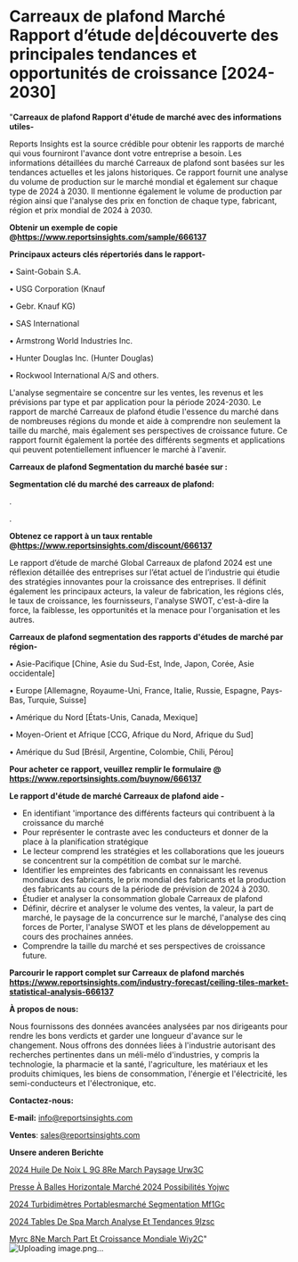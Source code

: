 # Carreaux de plafond Marché Rapport d’étude de|découverte des principales tendances et opportunités de croissance [2024-2030]

"<strong>Carreaux de plafond Rapport d'étude de marché avec des informations utiles-</strong>

Reports Insights est la source crédible pour obtenir les rapports de marché qui vous fourniront l'avance dont votre entreprise a besoin. Les informations détaillées du marché Carreaux de plafond sont basées sur les tendances actuelles et les jalons historiques. Ce rapport fournit une analyse du volume de production sur le marché mondial et également sur chaque type de 2024 à 2030. Il mentionne également le volume de production par région ainsi que l'analyse des prix en fonction de chaque type, fabricant, région et prix mondial de 2024 à 2030.

<strong><b>Obtenir un exemple de copie @</b></strong><a href=https://www.reportsinsights.com/sample/666137><strong><b>https://www.reportsinsights.com/sample/666137</b></strong></a>

<b>Principaux acteurs clés répertoriés dans le rapport-</b>

<b> </b>• Saint-Gobain S.A.

• USG Corporation (Knauf

• Gebr. Knauf KG)

• SAS International

• Armstrong World Industries Inc.

• Hunter Douglas Inc. (Hunter Douglas)

• Rockwool International A/S and others.

L'analyse segmentaire se concentre sur les ventes, les revenus et les prévisions par type et par application pour la période 2024-2030. Le rapport de marché Carreaux de plafond étudie l'essence du marché dans de nombreuses régions du monde et aide à comprendre non seulement la taille du marché, mais également ses perspectives de croissance future. Ce rapport fournit également la portée des différents segments et applications qui peuvent potentiellement influencer le marché à l'avenir.

<strong>Carreaux de plafond Segmentation du marché basée sur :</strong>

<strong> Segmentation clé du marché des carreaux de plafond: </strong>

.

.

<strong><b>Obtenez ce rapport à un taux rentable @</b></strong><a href=https://www.reportsinsights.com/discount/666137><strong><b>https://www.reportsinsights.com/discount/666137</b></strong></a>

Le rapport d’étude de marché Global Carreaux de plafond 2024 est une réflexion détaillée des entreprises sur l’état actuel de l’industrie qui étudie des stratégies innovantes pour la croissance des entreprises. Il définit également les principaux acteurs, la valeur de fabrication, les régions clés, le taux de croissance, les fournisseurs, l'analyse SWOT, c'est-à-dire la force, la faiblesse, les opportunités et la menace pour l'organisation et les autres.

<strong>Carreaux de plafond segmentation des rapports d'études de marché par région-</strong>

• Asie-Pacifique [Chine, Asie du Sud-Est, Inde, Japon, Corée, Asie occidentale]

• Europe [Allemagne, Royaume-Uni, France, Italie, Russie, Espagne, Pays-Bas, Turquie, Suisse]

• Amérique du Nord [États-Unis, Canada, Mexique]

• Moyen-Orient et Afrique [CCG, Afrique du Nord, Afrique du Sud]

• Amérique du Sud [Brésil, Argentine, Colombie, Chili, Pérou]

<strong>Pour acheter ce rapport, veuillez remplir le formulaire @   <a href=https://www.reportsinsights.com/buynow/666137>https://www.reportsinsights.com/buynow/666137</a></strong>

<strong>Le rapport d'étude de marché Carreaux de plafond aide -</strong>
<ul>
  <li>En identifiant 'importance des différents facteurs qui contribuent à la croissance du marché</li>
  <li>Pour représenter le contraste avec les conducteurs et donner de la place à la planification stratégique</li>
  <li>Le lecteur comprend les stratégies et les collaborations que les joueurs se concentrent sur la compétition de combat sur le marché.</li>
  <li>Identifier les empreintes des fabricants en connaissant les revenus mondiaux des fabricants, le prix mondial des fabricants et la production des fabricants au cours de la période de prévision de 2024 à 2030.</li>
  <li>Étudier et analyser la consommation globale Carreaux de plafond</li>
  <li>Définir, décrire et analyser le volume des ventes, la valeur, la part de marché, le paysage de la concurrence sur le marché, l'analyse des cinq forces de Porter, l'analyse SWOT et les plans de développement au cours des prochaines années.</li>
  <li>Comprendre la taille du marché et ses perspectives de croissance future.</li>
</ul>

<strong>Parcourir le rapport complet sur Carreaux de plafond marchés <a href=https://www.reportsinsights.com/industry-forecast/ceiling-tiles-market-statistical-analysis-666137>https://www.reportsinsights.com/industry-forecast/ceiling-tiles-market-statistical-analysis-666137</a></strong>

<strong>À propos de nous:</strong>

Nous fournissons des données avancées analysées par nos dirigeants pour rendre les bons verdicts et garder une longueur d'avance sur le changement. Nous offrons des données liées à l'industrie autorisant des recherches pertinentes dans un méli-mélo d'industries, y compris la technologie, la pharmacie et la santé, l'agriculture, les matériaux et les produits chimiques, les biens de consommation, l'énergie et l'électricité, les semi-conducteurs et l'électronique, etc.

<strong>Contactez-nous:</strong>

<strong>E-mail:</strong> <a href=mailto:info@reportsinsights.com>info@reportsinsights.com</a>

<strong>Ventes</strong>: <a href=mailto:sales@reportsinsights.com>sales@reportsinsights.com</a>

<strong>Unsere anderen Berichte</strong>

<a href=https://www.linkedin.com/pulse/2024-huile-de-noix-l%C3%A9g%C3%A8re-march%C3%A9-paysage-urw3c/>2024 Huile De Noix L 9G 8Re March Paysage Urw3C</a>

<a href=https://www.linkedin.com/pulse/presse-à-balles-horizontale-marché-2024-possibilités-yojwc/>Presse À Balles Horizontale Marché 2024 Possibilités Yojwc</a>

<a href=https://www.linkedin.com/pulse/2024-turbidimètres-portablesmarché-segmentation-mf1gc/>2024 Turbidimètres Portablesmarché Segmentation Mf1Gc</a>

<a href=https://www.linkedin.com/pulse/2024-tables-de-spa-march%C3%A9-analyse-et-tendances-9izsc/>2024 Tables De Spa March Analyse Et Tendances 9Izsc</a>

<a href=https://www.linkedin.com/pulse/myrc%C3%A8ne-march%C3%A9-part-et-croissance-mondiale-wiy2c/>Myrc 8Ne March Part Et Croissance Mondiale Wiy2C</a>"
![Uploading image.png…]()
